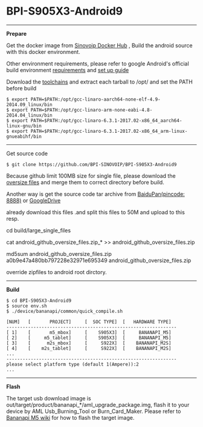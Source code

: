 # BPI-S905X3-Android9

----------

**Prepare**

Get the docker image from [Sinovoip Docker Hub](https://hub.docker.com/r/sinovoip/bpi-build-android-7/) , Build the android source with this docker environment.

Other environment requirements, please refer to google Android's official build environment [requirements](https://source.android.com/setup/build/requirements) and [set up guide](https://source.android.com/setup/build/initializing) 

Download the [toolchains](https://download.banana-pi.dev/d/3ebbfa04265d4dddb81b/?p=/Tools/toolchains/bpi-m5&mode=list) and extract each tarball to /opt/ and set the PATH before build

    $ export PATH=$PATH:/opt/gcc-linaro-aarch64-none-elf-4.9-2014.09_linux/bin
    $ export PATH=$PATH:/opt/gcc-linaro-arm-none-eabi-4.8-2014.04_linux/bin
    $ export PATH=$PATH:/opt/gcc-linaro-6.3.1-2017.02-x86_64_aarch64-linux-gnu/bin
    $ export PATH=$PATH:/opt/gcc-linaro-6.3.1-2017.02-x86_64_arm-linux-gnueabihf/bin

----------

Get source code

    $ git clone https://github.com/BPI-SINOVOIP/BPI-S905X3-Android9

Because github limit 100MB size for single file, please download the [oversize files](https://download.banana-pi.dev/d/3ebbfa04265d4dddb81b/files/?p=/Source_Code/m5/android_github_oversize_files.zip) and merge them to correct directory before build.

Another way is get the source code tar archive from [BaiduPan(pincode: 8888)](https://pan.baidu.com/s/1TmmR_075b49lPSt1Phq0ag?pwd=8888) or [GoogleDrive](https://drive.google.com/drive/folders/1RuvazYcr46HKMvNBxSqQftdyWa0tK9f7?usp=share_link)



already download this files .and split this files to 50M  and upload to this resp.

cd build/large_single_files

cat android_github_oversize_files.zip_*   >> android_github_oversize_files.zip

md5sum  android_github_oversize_files.zip 
a0b9e47a480bb797228e32971e695349  android_github_oversize_files.zip

override  zipfiles to android root dirctory.



----------

**Build**

    $ cd BPI-S905X3-Android9
    $ source env.sh
    $ ./device/bananapi/common/quick_compile.sh
    
    [NUM]   [       PROJECT]     [  SOC TYPE]  [   HARDWARE TYPE]
    ---------------------------------------------------------------
    [ 1]    [       m5_mbox]     [    S905X3]  [     BANANAPI_M5]
    [ 2]    [     m5_tablet]     [    S905X3]  [     BANANAPI_M5]
    [ 3]    [      m2s_mbox]     [     S922X]  [    BANANAPI_M2S]
    [ 4]    [    m2s_tablet]     [     S922X]  [    BANANAPI_M2S]
    ...
    ---------------------------------------------------------------
    please select platform type (default 1(Ampere)):2
    ...

----------
**Flash**

The target usb download image is out/target/product/bananapi_*/aml_upgrade_package.img, flash it to your device by AML Usb_Burning_Tool or Burn_Card_Maker. Please refer to [Bananapi M5 wiki](http://wiki.banana-pi.org/Getting_Started_with_BPI-M5) for how to flash the target image.
